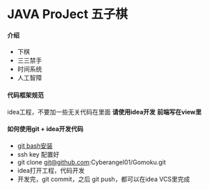 # JAVA ProJect 五子棋

#### 介绍
* 下棋
* 三三禁手
* 时间系统
* 人工智障

#### 代码框架规范
idea工程，不要加一些无关代码在里面
**请使用idea开发**
**前端写在view里**

#### 如何使用git + idea开发代码
* [git bash安装](https://blog.csdn.net/weixin_41714277/article/details/79399270)
* ssh key 配置好
* git clone git@github.com:Cyberangel01/Gomoku.git
* idea打开工程，代码开发
* 开发完，git commit，之后 git push，都可以在idea VCS里完成


